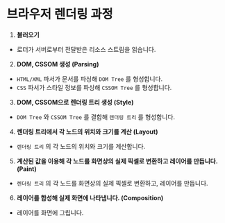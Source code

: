 # 브라우저 렌더링 과정

1. **불러오기**
  - 로더가 서버로부터 전달받은 리소스 스트림을 읽습니다.

2. **DOM, CSSOM 생성 (Parsing)**
  - `HTML/XML` 파서가 문서를 파싱해 `DOM Tree` 를 형성합니다.
  - `CSS` 파서가 스타일 정보를 파싱해 `CSSOM Tree` 를 형성합니다.

3. **DOM, CSSOM으로 렌더링 트리 생성 (Style)**
  - `DOM Tree` 와 `CSSOM Tree` 를 결합해 `렌더링 트리` 를 형성합니다.

4. **렌더링 트리에서 각 노드의 위치와 크기를 계산 (Layout)**
  - `렌더링 트리` 의 각 노드의 위치와 크기를 계산합니다.

5. **계산된 값을 이용해 각 노드를 화면상의 실제 픽셀로 변환하고 레이어를 만듭니다. (Paint)**
  - `렌더링 트리` 의 각 노드를 화면상의 실제 픽셀로 변환하고, 레이어를 만듭니다.

6. **레이어를 합성해 실제 화면에 나타냅니다. (Composition)**
  - 레이어를 화면에 그립니다.